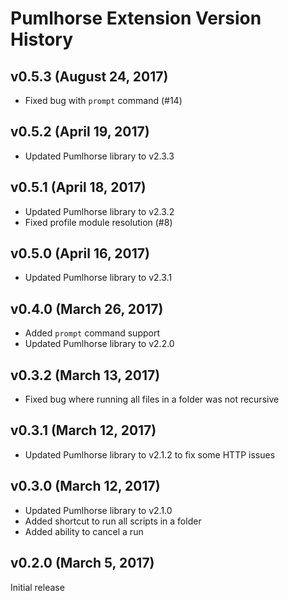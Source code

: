 # Pumlhorse Extension Version History

## v0.5.3 (August 24, 2017)
 
* Fixed bug with `prompt` command (#14)

## v0.5.2 (April 19, 2017)

* Updated Pumlhorse library to v2.3.3

## v0.5.1 (April 18, 2017)

* Updated Pumlhorse library to v2.3.2
* Fixed profile module resolution (#8)

## v0.5.0 (April 16, 2017)

* Updated Pumlhorse library to v2.3.1

## v0.4.0 (March 26, 2017)

* Added `prompt` command support
* Updated Pumlhorse library to v2.2.0

## v0.3.2 (March 13, 2017)

* Fixed bug where running all files in a folder was not recursive

## v0.3.1 (March 12, 2017)

* Updated Pumlhorse library to v2.1.2 to fix some HTTP issues

## v0.3.0 (March 12, 2017)

* Updated Pumlhorse library to v2.1.0
* Added shortcut to run all scripts in a folder
* Added ability to cancel a run

## v0.2.0 (March 5, 2017)

Initial release